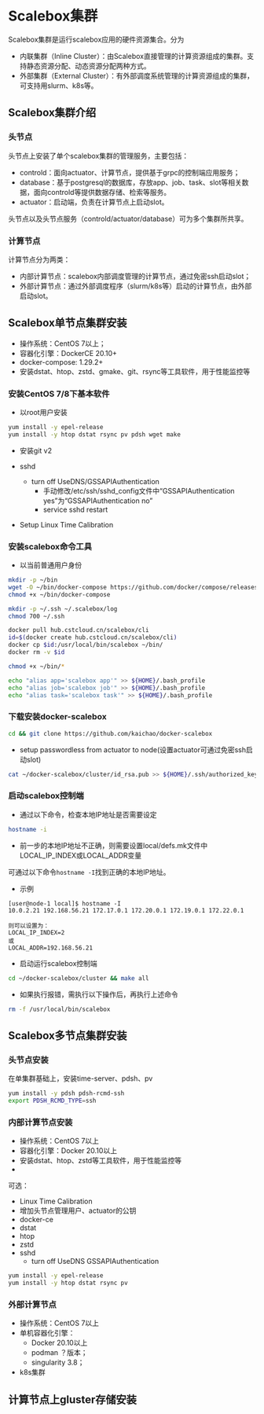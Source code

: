 # Scalebox集群

Scalebox集群是运行scalebox应用的硬件资源集合。分为
- 内联集群（Inline Cluster）：由Scalebox直接管理的计算资源组成的集群。支持静态资源分配、动态资源分配两种方式。
- 外部集群（External Cluster）：有外部调度系统管理的计算资源组成的集群，可支持用slurm、k8s等。

## Scalebox集群介绍
### 头节点
头节点上安装了单个scalebox集群的管理服务，主要包括：
- controld：面向actuator、计算节点，提供基于grpc的控制端应用服务；
- database：基于postgresql的数据库，存放app、job、task、slot等相关数据，面向controld等提供数据存储、检索等服务。
- actuator：启动端，负责在计算节点上启动slot。

头节点以及头节点服务（controld/actuator/database）可为多个集群所共享。

### 计算节点
计算节点分为两类：
- 内部计算节点：scalebox内部调度管理的计算节点，通过免密ssh启动slot；
- 外部计算节点：通过外部调度程序（slurm/k8s等）启动的计算节点，由外部启动slot。

## Scalebox单节点集群安装
- 操作系统：CentOS 7以上；
- 容器化引擎：DockerCE 20.10+
- docker-compose: 1.29.2+
- 安装dstat、htop、zstd、gmake、git、rsync等工具软件，用于性能监控等

### 安装CentOS 7/8下基本软件
- 以root用户安装
```bash
yum install -y epel-release
yum install -y htop dstat rsync pv pdsh wget make

```
- 安装git v2


- sshd
  - turn off UseDNS/GSSAPIAuthentication
    - 手动修改/etc/ssh/sshd_config文件中“GSSAPIAuthentication yes”为“GSSAPIAuthentication no”
    - service sshd restart

- Setup Linux Time Calibration
### 安装scalebox命令工具
- 以当前普通用户身份

```bash
mkdir -p ~/bin
wget -O ~/bin/docker-compose https://github.com/docker/compose/releases/download/1.29.2/docker-compose-Linux-x86_64
chmod +x ~/bin/docker-compose

mkdir -p ~/.ssh ~/.scalebox/log
chmod 700 ~/.ssh

docker pull hub.cstcloud.cn/scalebox/cli
id=$(docker create hub.cstcloud.cn/scalebox/cli) 
docker cp $id:/usr/local/bin/scalebox ~/bin/ 
docker rm -v $id

chmod +x ~/bin/*

echo "alias app='scalebox app'" >> ${HOME}/.bash_profile
echo "alias job='scalebox job'" >> ${HOME}/.bash_profile
echo "alias task='scalebox task'" >> ${HOME}/.bash_profile

```
### 下载安装docker-scalebox
```bash
cd && git clone https://github.com/kaichao/docker-scalebox
```
- setup passwordless from actuator to node(设置actuator可通过免密ssh启动slot)
```bash
cat ~/docker-scalebox/cluster/id_rsa.pub >> ${HOME}/.ssh/authorized_keys
```

### 启动scalebox控制端
- 通过以下命令，检查本地IP地址是否需要设定
```bash
hostname -i
```
- 前一步的本地IP地址不正确，则需要设置local/defs.mk文件中LOCAL_IP_INDEX或LOCAL_ADDR变量

可通过以下命令```hostname -I```找到正确的本地IP地址。
- 示例
```
[user@node-1 local]$ hostname -I
10.0.2.21 192.168.56.21 172.17.0.1 172.20.0.1 172.19.0.1 172.22.0.1 

则可以设置为：
LOCAL_IP_INDEX=2
或
LOCAL_ADDR=192.168.56.21

```
- 启动运行scalebox控制端
```bash
cd ~/docker-scalebox/cluster && make all
```
  - 如果执行报错，需执行以下操作后，再执行上述命令
```bash
rm -f /usr/local/bin/scalebox
```
## Scalebox多节点集群安装

### 头节点安装

在单集群基础上，安装time-server、pdsh、pv
```sh
yum install -y pdsh pdsh-rcmd-ssh
export PDSH_RCMD_TYPE=ssh
```


### 内部计算节点安装
- 操作系统：CentOS 7以上
- 容器化引擎：Docker 20.10以上
- 安装dstat、htop、zstd等工具软件，用于性能监控等
- 
可选：
- Linux Time Calibration
- 增加头节点管理用户、actuator的公钥
- docker-ce
- dstat
- htop
- zstd
- sshd 
  - turn off UseDNS GSSAPIAuthentication

```sh
yum install -y epel-release
yum install -y htop dstat rsync pv
```


### 外部计算节点
- 操作系统：CentOS 7以上
- 单机容器化引擎：
  - Docker 20.10以上
  - podman ？版本；
  - singularity 3.8；
- k8s集群

## 计算节点上gluster存储安装

